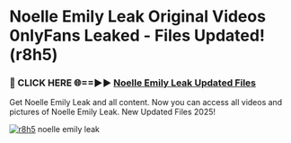 # Noelle Emily Leak Original Videos 0nlyFans Leaked - Files Updated! (r8h5)

<h3>🔴 CLICK HERE 🌐==►► <a href="https://tinyurl.com/x26r9saj" rel="nofollow">Noelle Emily Leak Updated Files</a></h3>

Get Noelle Emily Leak and all content. Now you can access all videos and pictures of Noelle Emily Leak. New Updated Files 2025!

[![r8h5](https://i.imgur.com/LkgZPqh.gif)](https://tinyurl.com/x26r9saj)
noelle emily leak